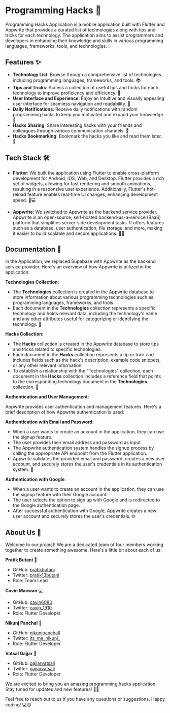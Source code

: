 # Programming Hacks 🚀

Programming Hacks Application is a mobile application built with Flutter and Appwrite that provides a curated list of technologies along with tips and tricks for each technology. The application aims to assist programmers and developers in enhancing their knowledge and skills in various programming languages, frameworks, tools, and technologies. 💡

## Features ✨

- **Technology List**: Browse through a comprehensive list of technologies including programming languages, frameworks, and tools. 📚
- **Tips and Tricks**: Access a collection of useful tips and tricks for each technology to improve proficiency and efficiency. 💪
- **User Interface and Experience**: Enjoy an intuitive and visually appealing user interface for seamless navigation and readability. 🎨
- **Daily Notifications**: Receive daily notifications with random programming hacks to keep you motivated and expand your knowledge. 📲
- **Hacks Sharing**: Share interesting hacks with your friends and colleagues through various communication channels. 🚀
- **Hacks Bookmarking**: Bookmark the hacks you like and read them later. 🔖

## Tech Stack 🛠️

- **Flutter**: We built the application using Flutter to enable cross-platform development for Android, iOS, Web, and Desktop. Flutter provides a rich set of widgets, allowing for fast rendering and smooth animations, resulting in a responsive user experience. Additionally, Flutter's hot-reload feature enables real-time UI changes, enhancing development speed. 📱💻

- **Appwrite**: We switched to Appwrite as the backend service provider. Appwrite is an open-source, self-hosted backend-as-a-service (BaaS) platform that simplifies server-side development tasks. It offers features such as a database, user authentication, file storage, and more, making it easier to build scalable and secure applications. 🔐🌐

## Documentation 📖

In the Application, we replaced Supabase with Appwrite as the backend service provider. Here's an overview of how Appwrite is utilized in the application:

**Technologies Collection**:

- The **Technologies** collection is created in the Appwrite database to store information about various programming technologies such as programming languages, frameworks, and tools.
- Each document in the **Technologies** collection represents a specific technology and holds relevant data, including the technology's name and any other attributes useful for categorizing or identifying the technology. 📂

**Hacks Collection**:

- The **Hacks** collection is created in the Appwrite database to store tips and tricks related to specific technologies.
- Each document in the **Hacks** collection represents a tip or trick and includes fields such as the hack's description, example code snippets, or any other relevant information.
- To establish a relationship with the "Technologies" collection, each document in the **Hacks** collection includes a reference field that points to the corresponding technology document in the **Technologies** collection. 🔗

**Authentication and User Management**:

Appwrite provides user authentication and management features. Here's a brief description of how Appwrite authentication is used:

**Authentication with Email and Password**:
- When a user wants to create an account in the application, they can use the signup feature.
- The user provides their email address and password as input.
- The Appwrite authentication system handles the signup process by calling the appropriate API endpoint from the Flutter application.
- Appwrite validates the provided email and password, creates a new user account, and securely stores the user's credentials in its authentication system. 🔑

**Authentication with Google**:
- When a user wants to create an account in the application, they can use the signup feature with their Google account.
- The user selects the option to sign up with Google and is redirected to the Google authentication page.
- After successful authentication with Google, Appwrite creates a new user account and securely stores the user's credentials. 🌐

## About Us 👥

Welcome to our project! We are a dedicated team of four members working together to create something awesome. Here's a little bit about each of us:

**Pratik Butani** 🎯
- GitHub: [pratikbutani](https://github.com/pratikbutani)
- Twitter: [pratik13butani](https://twitter.com/pratik13butani)
- Role: Team Lead

**Cavin Macwan** 💻
- GitHub: [cavin6080](https://github.com/cavin6080)
- Twitter: [cavin_1910](https://twitter.com/cavin_1910)
- Role: Flutter Developer

**Nikunj Panchal** 📱
- GitHub: [nikunjpanchall](https://github.com/nikunjpanchall)
- Twitter: [its_me_nikunj_](https://twitter.com/its_me_nikunj_)
- Role: Flutter Developer

**Vatsal Gajjar** 🚀
- GitHub: [gajjarvatsall](https://github.com/gajjarvatsall)
- Twitter: [gajjarvatsall](https://twitter.com/gajjarvatsall)
- Role: Flutter Developer

We are excited to bring you an amazing programming hacks application. Stay tuned for updates and new features! 🎉✨

Feel free to reach out to us if you have any questions or suggestions. Happy coding! 💻😊
